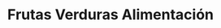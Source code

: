 ---
title: "Frutas Verduras Alimentación"
url: /valencia/frutas-verduras-alimentacion/
shop: Gemüse & Obst
---